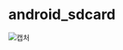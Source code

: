 # android_sdcard <br>

![캡처](https://user-images.githubusercontent.com/65533618/151094298-39a6f3f3-93b2-413f-bf4e-54ce6ca42cbb.PNG)
